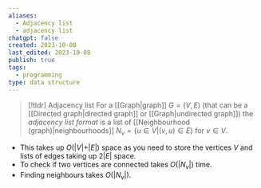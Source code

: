 ```yaml
---
aliases:
  - Adjacency list
  - adjacency list
chatgpt: false
created: 2023-10-08
last_edited: 2023-10-08
publish: true
tags:
  - programming
type: data structure
---
```

>[!tldr] Adjacency list
>For a [[Graph|graph]] $G = (V,E)$ (that can be a [[Directed graph|directed graph]] or [[Graph|undirected graph]]) the *adjacency list format* is a list of [[Neighbourhood (graph)|neighbourhoods]] $N_v = \{u \in V \vert (v,u) \in E\}$ for $v \in V$.
>

- This takes up $O(\vert V \vert + \vert E \vert)$ space as you need to store the vertices $V$ and lists of edges taking up $2\vert E \vert$ space.
- To check if two vertices are connected takes $O(\vert N_v \vert)$ time.
- Finding neighbours takes $O(\vert N_v \vert)$.
